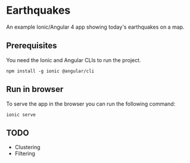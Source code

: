 # Earthquakes
An example Ionic/Angular 4 app showing today's earthquakes on a map.

## Prerequisites
You need the Ionic and Angular CLIs to run the project.
```
npm install -g ionic @angular/cli
```

## Run in browser
To serve the app in the browser you can run the following command:
```
ionic serve
```

## TODO
- Clustering
- Filtering